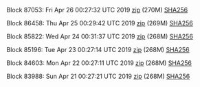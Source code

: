 Block 87053: Fri Apr 26 00:27:32 UTC 2019 [zip](https://dash-bootstrap.ams3.digitaloceanspaces.com/testnet/2019-04-26/bootstrap.dat.zip) (270M) [SHA256](https://dash-bootstrap.ams3.digitaloceanspaces.com/testnet/2019-04-26/sha256.txt)

Block 86458: Thu Apr 25 00:29:42 UTC 2019 [zip](https://dash-bootstrap.ams3.digitaloceanspaces.com/testnet/2019-04-25/bootstrap.dat.zip) (269M) [SHA256](https://dash-bootstrap.ams3.digitaloceanspaces.com/testnet/2019-04-25/sha256.txt)

Block 85822: Wed Apr 24 00:31:37 UTC 2019 [zip](https://dash-bootstrap.ams3.digitaloceanspaces.com/testnet/2019-04-24/bootstrap.dat.zip) (268M) [SHA256](https://dash-bootstrap.ams3.digitaloceanspaces.com/testnet/2019-04-24/sha256.txt)

Block 85196: Tue Apr 23 00:27:14 UTC 2019 [zip](https://dash-bootstrap.ams3.digitaloceanspaces.com/testnet/2019-04-23/bootstrap.dat.zip) (268M) [SHA256](https://dash-bootstrap.ams3.digitaloceanspaces.com/testnet/2019-04-23/sha256.txt)

Block 84603: Mon Apr 22 00:27:11 UTC 2019 [zip](https://dash-bootstrap.ams3.digitaloceanspaces.com/testnet/2019-04-22/bootstrap.dat.zip) (268M) [SHA256](https://dash-bootstrap.ams3.digitaloceanspaces.com/testnet/2019-04-22/sha256.txt)

Block 83988: Sun Apr 21 00:27:21 UTC 2019 [zip](https://dash-bootstrap.ams3.digitaloceanspaces.com/testnet/2019-04-21/bootstrap.dat.zip) (268M) [SHA256](https://dash-bootstrap.ams3.digitaloceanspaces.com/testnet/2019-04-21/sha256.txt)
